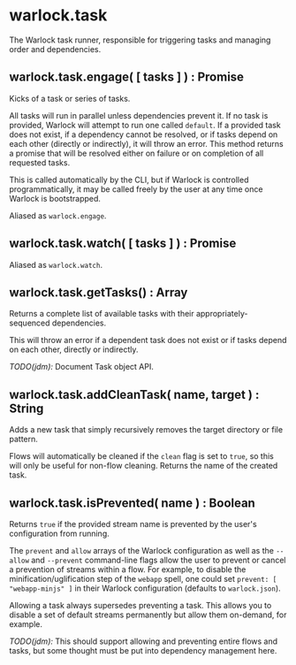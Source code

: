 # warlock.task

The Warlock task runner, responsible for triggering tasks and managing order and dependencies.

## warlock.task.engage( [ tasks ] ) : Promise

Kicks of a task or series of tasks.

All tasks will run in parallel unless dependencies prevent it. If no task is provided, Warlock will
attempt to run one called `default`. If a provided task does not exist, if a dependency cannot be
resolved, or if tasks depend on each other (directly or indirectly), it will throw an error. This
method returns a promise that will be resolved either on failure or on completion of all requested
tasks.

This is called automatically by the CLI, but if Warlock is controlled programmatically, it may be
called freely by the user at any time once Warlock is bootstrapped.

Aliased as `warlock.engage`.

## warlock.task.watch( [ tasks ] ) : Promise

Aliased as `warlock.watch`.

## warlock.task.getTasks() : Array

Returns a complete list of available tasks with their appropriately-sequenced dependencies.

This will throw an error if a dependent task does not exist or if tasks depend on each other,
directly or indirectly.

*TODO(jdm):* Document Task object API.

## warlock.task.addCleanTask( name, target ) : String

Adds a new task that simply recursively removes the target directory or file pattern.

Flows will automatically be cleaned if the `clean` flag is set to `true`, so this will only be
useful for non-flow cleaning. Returns the name of the created task.

## warlock.task.isPrevented( name ) : Boolean

Returns `true` if the provided stream name is prevented by the user's configuration from running.

The `prevent` and `allow` arrays of the Warlock configuration as well as the `--allow` and
`--prevent` command-line flags allow the user to prevent or cancel a prevention of streams within a
flow. For example, to disable the minification/uglification step of the `webapp` spell, one could
set `prevent: [ "webapp-minjs" ]` in their Warlock configuration (defaults to `warlock.json`).

Allowing a task always supersedes preventing a task. This allows you to disable a set of default
streams permanently but allow them on-demand, for example.

*TODO(jdm):* This should support allowing and preventing entire flows and tasks, but some thought
must be put into dependency management here.

